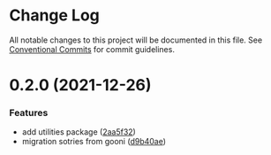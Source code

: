 # Change Log

All notable changes to this project will be documented in this file.
See [Conventional Commits](https://conventionalcommits.org) for commit guidelines.

# 0.2.0 (2021-12-26)

### Features

- add utilities package ([2aa5f32](https://gitlab.inside.sahab.ir/frontend-chapter/goonix/commit/2aa5f32a64a005a95e2875ca33de13a8adc3c783))
- migration sotries from gooni ([d9b40ae](https://gitlab.inside.sahab.ir/frontend-chapter/goonix/commit/d9b40ae41919bc4f5a1d474b722f5958f57b0c67))
